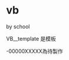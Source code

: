# vb
by school                                                                                                                    

VB__template 是模板

-00000XXXXX為待製作
